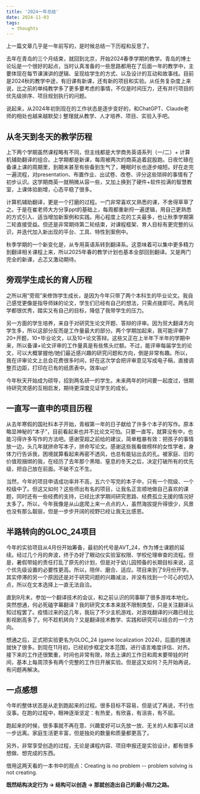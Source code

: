 ```yaml
---
title: '2024一年总结'
date: 2024-11-03
tags:
  - thoughts
---
```


上一篇文章几乎是一年前写的，是时候总结一下历程和反思了。

去年在青岛的三个月结束，就回到北京，开始2024春季学期的教学。青岛的博士论坛是一个很好的起点，当时认真准备的一些思路都用在了后面一年的教学中，主要体现在每节课演讲的逻辑、呈现给学生的方式、以及设计的互动和故事线。目前是2024秋的教学中途，有旧课有新课，还有新的项目和实验。从任务复杂度上来说，比之前的单纯教学多了更多要考虑的事情，不仅是时间压力，还有并行项目的优先级排序、项目规划执行的问题。

说起来，从2024年初到现在的工作状态是逐步变好的，和ChatGPT、Claude老师的相处也越来越默契:) 整理就从教学、人才培养、项目、实验入手吧。

## 从冬天到冬天的教学历程

上下两个学期虽然课程略有不同，但主线都是大学商务英语系列（一/二）+ 计算机辅助翻译的组合。上学期都是新课，每周被两次的商英追着屁股跑。日夜忙碌在备课上课的周期里，到期末甚至有些备到生气了，睡眠时长也逐步缩短。好在走完一遍流程，对presentation、布置作业、出试卷、改卷、评分这些琐碎的事情有了初步认识。这学期商英一就稍微从容一些，又加上换到了硬件+软件拉满的智慧教室，上课体验剧增，心态平稳了很多。

计算机辅助翻译，更是一个打磨的过程。一门非常喜欢又熟悉的课，不舍得草草了之。于是在崔老师大方分享ppt的基础上，每周都重新捋一遍逻辑，用自己更熟悉的方式引入、适当增加新案例和实践。用心程度上花的工夫最多，也让秋季学期第二轮直接受益。但还是非常期待第二轮结束，对课程框架、育人目标有更完整的认识，并迭代加入新出现的平台、工具、特性到案例中。

秋季学期的一个新变化是，从专用英语系转到翻译系。这意味着可以集中更多精力到翻译相关课程上来，所以2025年春的教学计划也基本全部回到翻译。又是两门完全的新课，忐忑又激动期待。

## 旁观学生成长的育人历程

之所以用“旁观”来修饰学生成长，是因为今年只带了两个本科生的毕业论文。我自己感觉更像是指导师妹的论文，学生们已经有自己的想法，只需点拨即可。两名同学都很优秀，踏实又有自己的目标，降低了我带学生的压力。

另一方面的学生培养，来自于对研究生论文开题、答辩的评审。因为贸大翻译方向学生多，所以这部分反而是工作量最大的部分。两个学期加起来，我可能评审了20+开题，10+毕业论文，以及10+论文答辩。这些又正在上半年下半年的学期中来，所以备课+论文评审的工作量真是有些焦头烂额。不过，能评审每届学生的论文，可以大概掌握他/她们最近感兴趣的研究问题和方向，倒是非常有趣。所以，我在评审论文上总会花费很多时间，好在这次学会把评审意见写成电子稿，直接调整页边距，打印在已有的纸质表中。效率up!

今年秋天开始成为硕导，招到两名研一的学生。未来两年的时间要一起度过，很期待研究灵感的互相启发，期待更深度见证学生的成长。

## 一直写一直申的项目历程

从去年寒假的国社科本子开始，青椒第一年的日子献给了许多个本子的写作。原本略显神秘的“本子”，目前看起来也并不比论文可怕。只要一直写，就算没有中，也能习得许多写作的方法吧。感谢雯超之前给的建议，简单粗暴有效：把孩子的事情放一边，头几年就拼命写本子，拼命写论文。感谢这些我看做榜样的女性学者，身体力行告诉我，困境就算看起来再密不透风，也总有能钻出去的孔。被家庭、旧的价值观捆绑的我，在经历了去年那个黑暗、窒息的冬天之后，决定打破所有的优先级，把自己放在前面。不破不立不生。

当然，今年的项目申请成功率并不高，五六个写完的本子中，只有一个院级、一个校级中了。但这又如何？这些师出有名的项目，让我名正言顺地做自己喜欢的课题，同时还有一些经费的支持，已经比求学期间研究思路、经费孤立无援的情况好太多了。所以，今年我像是从山底爬上来一点点的人，虽然海拔提升得很少，风景也没有那么靓丽，但是一步步开阔的视野已经让我无比感恩。

## 半路转向的GLOC_24项目

今年的实验项目从4月份开始筹备，最初的代号是AVT_24，作为博士课题的延续。经过几个月的奔波，终于办好了眼动仪实验室权限、学校伦理审查的流程。但是，暑假带娃的责任打乱了原先的计划，但是对于幼儿园预备的长期目标来说，这个优先级设置的必要性更高。所以，陪伴、磨合、适应。项目来到了9月份开学。其实停滞的另一个原因还是对于研究问题的兴趣减淡，并没有找到一个可心的切入点，所以在文本选择上一直无法自洽。

直到9月末，参加一个翻译技术的会议，和之前认识的同事聊了很多游戏本地化。突然想通，何必死磕字幕翻译？我的研究文本本来就不限制类型，只是关注翻译认知过程罢了。疫情过来的这几年，我玩了不少主机游戏，对游戏翻译的兴趣已经比影视剧高多了。何不趁机转向？又是翻译技术教学、实践和研究可以结合的一个方向。

想通之后，正式把实验更名为GLOC_24 (game localization 2024)，后面的推进就快了很多。到现在11月初，已经初步框定文本范围，进行语言难度评估、对齐。接下来的工作还很繁重，时间也非常有限，除去上课的工作日和周末要带娃的时间，基本上每周顶多有两个完整的工作日开展实验。但是这又如何？先开始再说，有问题再解决。

## 一点感想

今年的整体状态是从走到跑起来的过程。很多目标不容易，但是试了再说，不行也没事。在跑的过程中，眼神逐渐坚定：有热爱，有欣喜，有沮丧，有不屈。

跑起来的时候，很多事就不再在意、兴趣爱好可以先放一放、无关的人和事可以进一步远离。家庭生活更丰富，但是独处的数量和质量都更高了。

另外，非常享受创造的过程，无论是课程内容、项目申报还是实验设计，都有很多想做、想完成的东西。

借用这两天看的一本书中的观点：Creating is no problem -- problem solving is not creating.

**既然结构决定行为 -> 结构可以创造 -> 那就创造出自己的最小阻力之路。**
